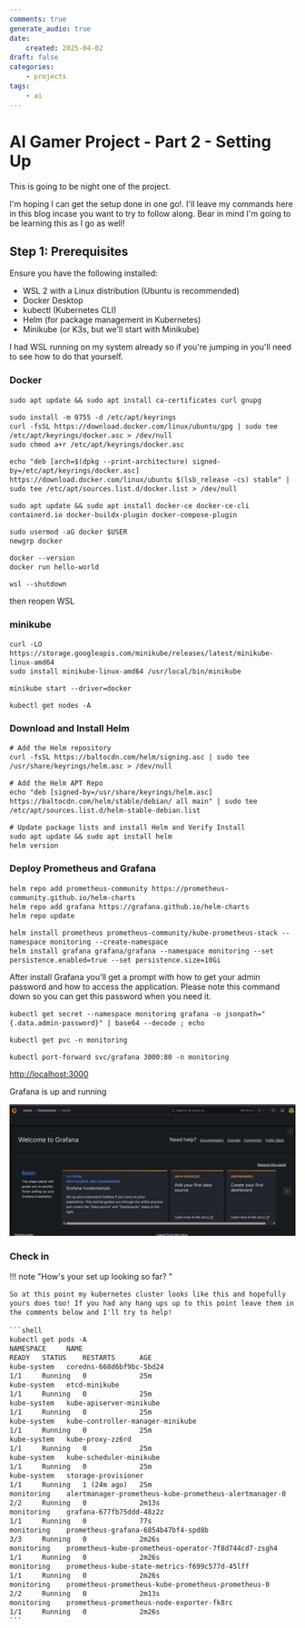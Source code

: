 ```yaml
---
comments: true
generate_audio: true
date:
    created: 2025-04-02
draft: false
categories:
    - projects
tags:
    - ai
---
```

# AI Gamer Project - Part 2 - Setting Up

This is going to be night one of the project.

<!-- more -->

I'm hoping I can get the setup done in one go!. I'll leave my commands here in this blog incase you want to try to follow along. Bear in mind I'm going to be learning this as I go as well!

## Step 1: Prerequisites
Ensure you have the following installed:

- WSL 2 with a Linux distribution (Ubuntu is recommended)
- Docker Desktop
- kubectl (Kubernetes CLI)
- Helm (for package management in Kubernetes)
- Minikube (or K3s, but we'll start with Minikube)

I had WSL running on my system already so if you're jumping in you'll need to see how to do that yourself.

### Docker

```shell title="Update your package list and install dependencies"
sudo apt update && sudo apt install ca-certificates curl gnupg
```

```shell title="Add Docker’s official GPG key"
sudo install -m 0755 -d /etc/apt/keyrings
curl -fsSL https://download.docker.com/linux/ubuntu/gpg | sudo tee /etc/apt/keyrings/docker.asc > /dev/null
sudo chmod a+r /etc/apt/keyrings/docker.asc
```

```shell title="Add the Docker repository"
echo "deb [arch=$(dpkg --print-architecture) signed-by=/etc/apt/keyrings/docker.asc] https://download.docker.com/linux/ubuntu $(lsb_release -cs) stable" | sudo tee /etc/apt/sources.list.d/docker.list > /dev/null
```
```shell title="Install Docker"
sudo apt update && sudo apt install docker-ce docker-ce-cli containerd.io docker-buildx-plugin docker-compose-plugin
```
```shell title="Enable Docker to run without sudo (optional but recommended)"
sudo usermod -aG docker $USER
newgrp docker
```
```shell title="Verify Docker is installed correctly"
docker --version
docker run hello-world
```

```shell title="Restart WSL"
wsl --shutdown
```
then reopen WSL

### minikube

```shell title="install Minikube"
curl -LO https://storage.googleapis.com/minikube/releases/latest/minikube-linux-amd64
sudo install minikube-linux-amd64 /usr/local/bin/minikube
```
```shell title="Start Minikube using Docker as the driver"
minikube start --driver=docker
```
```shell title="Verify that the cluster is running"
kubectl get nodes -A
```

### Download and Install Helm

```shell
# Add the Helm repository
curl -fsSL https://baltocdn.com/helm/signing.asc | sudo tee /usr/share/keyrings/helm.asc > /dev/null
```
```shell
# Add the Helm APT Repo
echo "deb [signed-by=/usr/share/keyrings/helm.asc] https://baltocdn.com/helm/stable/debian/ all main" | sudo tee /etc/apt/sources.list.d/helm-stable-debian.list
```
```shell
# Update package lists and install Helm and Verify Install
sudo apt update && sudo apt install helm
helm version
```

### Deploy Prometheus and Grafana

```shell title="Add the helm repo and update"
helm repo add prometheus-community https://prometheus-community.github.io/helm-charts
helm repo add grafana https://grafana.github.io/helm-charts
helm repo update
```

```shell title="Install prometheus and Grafana in Kubernetes"
helm install prometheus prometheus-community/kube-prometheus-stack --namespace monitoring --create-namespace
helm install grafana grafana/grafana --namespace monitoring --set persistence.enabled=true --set persistence.size=10Gi
```

After install Grafana you'll get a prompt with how to get your admin password and how to access the application. Please note this command down so you can get this password when you need it.

```shell title="Get Grafana admin password"
kubectl get secret --namespace monitoring grafana -o jsonpath="{.data.admin-password}" | base64 --decode ; echo
```

```shell title="Verify a PVC was created for grafana so your dashboards persist"
kubectl get pvc -n monitoring
```

```shell title="Expose Grafana so you can acces it from your browser"
kubectl port-forward svc/grafana 3000:80 -n monitoring
```

[http://localhost:3000](http://localhost:3000)

Grafana is up and running

![alt text](ai-2-grafana-1.png)

### Check in

!!! note "How's your set up looking so far? "

    So at this point my kubernetes cluster looks like this and hopefully yours does too! If you had any hang ups up to this point leave them in the comments below and I'll try to help!

    ```shell
    kubectl get pods -A
    NAMESPACE     NAME                                                     READY   STATUS    RESTARTS      AGE
    kube-system   coredns-668d6bf9bc-5bd24                                 1/1     Running   0             25m
    kube-system   etcd-minikube                                            1/1     Running   0             25m
    kube-system   kube-apiserver-minikube                                  1/1     Running   0             25m
    kube-system   kube-controller-manager-minikube                         1/1     Running   0             25m
    kube-system   kube-proxy-zz6rd                                         1/1     Running   0             25m
    kube-system   kube-scheduler-minikube                                  1/1     Running   0             25m
    kube-system   storage-provisioner                                      1/1     Running   1 (24m ago)   25m
    monitoring    alertmanager-prometheus-kube-prometheus-alertmanager-0   2/2     Running   0             2m13s
    monitoring    grafana-677fb75ddd-48z2z                                 1/1     Running   0             77s
    monitoring    prometheus-grafana-6854b47bf4-spd8b                      3/3     Running   0             2m26s
    monitoring    prometheus-kube-prometheus-operator-7f8d744cd7-zsgh4     1/1     Running   0             2m26s
    monitoring    prometheus-kube-state-metrics-f699c577d-45lff            1/1     Running   0             2m26s
    monitoring    prometheus-prometheus-kube-prometheus-prometheus-0       2/2     Running   0             2m13s
    monitoring    prometheus-prometheus-node-exporter-fk8rc                1/1     Running   0             2m26s
    ```
